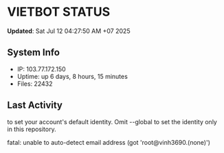 # VIETBOT STATUS
**Updated**: Sat Jul 12 04:27:50 AM +07 2025

## System Info
- IP: 103.77.172.150
- Uptime: up 6 days, 8 hours, 15 minutes
- Files: 22432

## Last Activity

to set your account's default identity.
Omit --global to set the identity only in this repository.

fatal: unable to auto-detect email address (got 'root@vinh3690.(none)')
